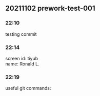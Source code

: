 ## 20211102 prework-test-001

### 22:10  
testing commit  

### 22:14  
screen id: tiyub  
name: Ronald L.  

### 22:19  
useful git commands:  
